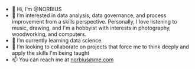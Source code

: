 - 👋 Hi, I’m @NORBIUS
- 👀 I’m interested in data analysis, data governance, and process improvement from a skills perspective. Personally, I love listening to music, drawing, and I'm a hobbyist with interests in photography, woodworking, and computers.
- 🌱 I’m currently learning data science.
- 💞️ I’m looking to collaborate on projects that force me to think deeply and apply the skills I'm being taught
- 📫 You can reach me at norbius@me.com

<!---
NORBIUS/NORBIUS is a ✨ special ✨ repository because its `README.md` (this file) appears on your GitHub profile.
You can click the Preview link to take a look at your changes.
--->
